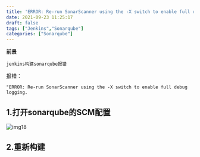 ```yaml
---
title: 'ERROR: Re-run SonarScanner using the -X switch to enable full debug logging.'
date: 2021-09-23 11:25:17
draft: false
tags: ["Jenkins","Sonarqube"]
categories: ["Sonarqube"]
---
```


**前景**

`jenkins构建sonarqube报错`

报错：

``"ERROR: Re-run SonarScanner using the -X switch to enable full debug logging.``

## 1.打开sonarqube的SCM配置

![img18](/img/img18.png)


## 2.重新构建
